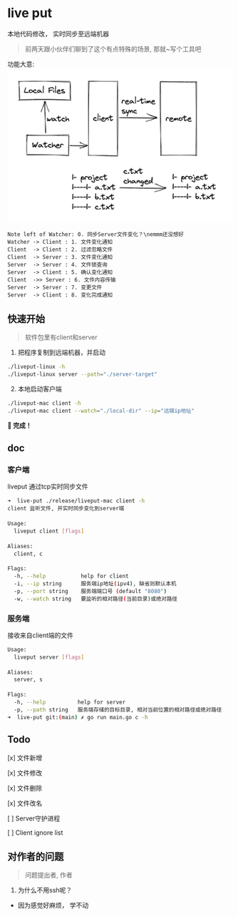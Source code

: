 # live put

本地代码修改， 实时同步至远端机器

> 前两天跟小伙伴们聊到了这个有点特殊的场景, 那就~写个工具吧

功能大意:
![preview](./preview.png)

```sequence
Note left of Watcher: 0. 同步Server文件变化？\nemmm还没想好
Watcher -> Client : 1. 文件变化通知
Client  -> Client : 2. 过滤忽略文件
Client  -> Server : 3. 文件变化通知
Server  -> Server : 4. 文件锁查询
Server  -> Client : 5. 确认变化通知
Client  ->> Server : 6. 文件内容传输
Server  -> Server : 7. 变更文件
Server  -> Client : 8. 变化完成通知
```


## 快速开始

> 软件包里有client和server

1. 把程序复制到远端机器，并启动

```bash
./liveput-linux -h
./liveput-linux server --path="./server-target"
```

2. 本地启动客户端
```bash
./liveput-mac client -h
./liveput-mac client --watch="./local-dir" --ip="远端ip地址"
```

**🎯 完成！**

## doc

### 客户端
liveput 通过tcp实时同步文件

```bash
➜  live-put ./release/liveput-mac client -h                                          
client 监听文件, 并实时同步变化到server端

Usage:
  liveput client [flags]

Aliases:
  client, c

Flags:
  -h, --help           help for client
  -i, --ip string      服务端ip地址(ipv4), 缺省则默认本机
  -p, --port string    服务端端口号 (default "8080")
  -w, --watch string   要监听的相对路径(当前目录)或绝对路径
```

### 服务端

接收来自client端的文件

```bash
Usage:
  liveput server [flags]

Aliases:
  server, s

Flags:
  -h, --help          help for server
  -p, --path string   服务端存储的目标目录, 相对当前位置的相对路径或绝对路径
➜  live-put git:(main) ✗ go run main.go c -h
```


## Todo
[x] 文件新增

[x] 文件修改

[x] 文件删除

[x] 文件改名

[ ] Server守护进程

[ ] Client ignore list

## 对作者的问题

> 问题提出者, 作者

1. 为什么不用ssh呢？
- 因为感觉好麻烦， 学不动
